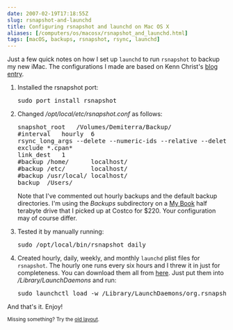 ```yaml
--- 
date: 2007-02-19T17:18:55Z
slug: rsnapshot-and-launchd
title: Configuring rsnapshot and launchd on Mac OS X
aliases: [/computers/os/macosx/rsnapshot_and_launchd.html]
tags: [macOS, backups, rsnapshot, rsync, launchd]
---
```


<p>Just a few quick notes on how I set up <code>launchd</code> to run <code>rsnapshot</code> to backup my new iMac. The configurations I made are based on Kenn Christ's <a href="http://www.inmostlight.org/2006/03/easy-backups-with-rsnapshot" title="Easy backups with rsnapshot">blog entry</a>.</p>

<ol>
  <li>
    <p>Installed the rsnapshot port:</p>
    <pre>sudo port install rsnapshot</pre>
  </li>

  <li>
    <p>Changed <em>/opt/local/etc/rsnapshot.conf</em> as follows:</p>
    <pre>
snapshot_root	/Volumes/Demiterra/Backup/
#interval	hourly	6
rsync_long_args	--delete --numeric-ids --relative --delete-excluded -extended-attributes
exclude	*.cpan*
link_dest	1
#backup	/home/		localhost/
#backup	/etc/		localhost/
#backup	/usr/local/	localhost/
backup	/Users/		
</pre>
    <p>Note that I've commented out hourly backups and the default backup directories. I'm using the <em>Backups</em> subdirectory on a <a href="http://www.wdc.com/en/products/Products.asp?DriveID=224" title="Western Digital My Book™ Premium Edition™">My Book</a> half terabyte drive that I picked up at Costco for $220. Your configuration may of course differ.</p>
  </li>

  <li>
    <p>Tested it by manually running:</p>
    <pre>sudo /opt/local/bin/rsnapshot daily</pre>
  </li>

  <li>
    <p>Created hourly, daily, weekly, and monthly <code>launchd</code> plist files for <code>rsnapshot</code>. The hourly one runs every six hours and I threw it in just for completeness. You can download them all from <a href="/downloads/rsnapshot_launchd_plists.tar.gz" title="Download my rsnapshot launchd plist files">here</a>. Just put them into <em>/Library/LaunchDaemons</em> and run:</p>
    <pre>sudo launchctl load -w /Library/LaunchDaemons/org.rsnapshot.periodic-*.plist</pre>
  </li>
</ol>

<p>And that's it. Enjoy!</p>
<p class="past"><small>Missing something? Try the <a rel="nofollow" href="http://past.justatheory.com/computers/os/macosx/rsnapshot_and_launchd.html">old layout</a>.</small></p>


